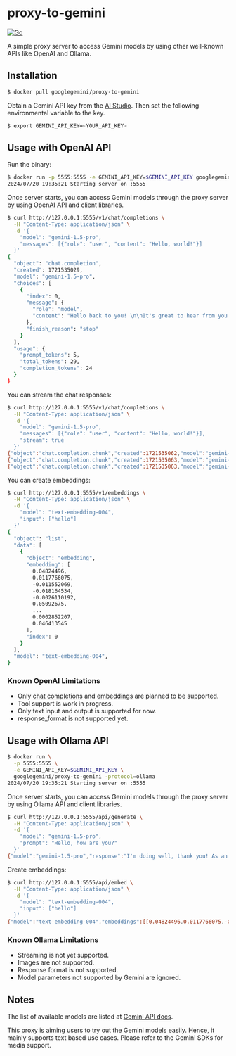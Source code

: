 # proxy-to-gemini

[![Go](https://github.com/google-gemini/proxy-to-gemini/actions/workflows/go.yml/badge.svg)](https://github.com/google-gemini/proxy-to-gemini/actions/workflows/go.yml)

A simple proxy server to access Gemini models by using other well-known APIs like OpenAI and Ollama.

## Installation

```sh
$ docker pull googlegemini/proxy-to-gemini
```

Obtain a Gemini API key from the [AI Studio](https://aistudio.google.com/).
Then set the following environmental variable to the key.

```sh
$ export GEMINI_API_KEY=<YOUR_API_KEY>
```

## Usage with OpenAI API

Run the binary:

```sh
$ docker run -p 5555:5555 -e GEMINI_API_KEY=$GEMINI_API_KEY googlegemini/proxy-to-gemini
2024/07/20 19:35:21 Starting server on :5555
```

Once server starts, you can access Gemini models through the proxy server
by using OpenAI API and client libraries.

``` sh
$ curl http://127.0.0.1:5555/v1/chat/completions \
  -H "Content-Type: application/json" \
  -d '{
    "model": "gemini-1.5-pro",
    "messages": [{"role": "user", "content": "Hello, world!"}]
  }'
{
  "object": "chat.completion",
  "created": 1721535029,
  "model": "gemini-1.5-pro",
  "choices": [
    {
      "index": 0,
      "message": {
        "role": "model",
        "content": "Hello back to you! \n\nIt's great to hear from you. What can I do for you today? \n"
      },
      "finish_reason": "stop"
    }
  ],
  "usage": {
    "prompt_tokens": 5,
    "total_tokens": 29,
    "completion_tokens": 24
  }
}
```

You can stream the chat responses:

```sh
$ curl http://127.0.0.1:5555/v1/chat/completions \
  -H "Content-Type: application/json" \
  -d '{
    "model": "gemini-1.5-pro",
    "messages": [{"role": "user", "content": "Hello, world!"}],
    "stream": true
  }'
{"object":"chat.completion.chunk","created":1721535062,"model":"gemini-1.5-pro","choices":[{"index":0,"message":{"role":"model","content":"Hello"},"finish_reason":"stop"}],"usage":{"prompt_tokens":5,"total_tokens":6,"completion_tokens":1}}
{"object":"chat.completion.chunk","created":1721535063,"model":"gemini-1.5-pro","choices":[{"index":0,"message":{"role":"model","content":" back! \n\nIt's nice to hear from you."},"finish_reason":"stop"}],"usage":{"prompt_tokens":5,"total_tokens":20,"completion_tokens":15}}
{"object":"chat.completion.chunk","created":1721535063,"model":"gemini-1.5-pro","choices":[{"index":0,"message":{"role":"model","content":" What can I do for you today? \n"},"finish_reason":"stop"}],"usage":{"prompt_tokens":5,"total_tokens":30,"completion_tokens":25}}
```

You can create embeddings:

```sh
$ curl http://127.0.0.1:5555/v1/embeddings \
  -H "Content-Type: application/json" \
  -d '{
    "model": "text-embedding-004",
    "input": ["hello"]
  }'
{
  "object": "list",
  "data": [
    {
      "object": "embedding",
      "embedding": [
        0.04824496,
        0.0117766075,
        -0.011552069,
        -0.018164534,
        -0.0026110192,
        0.05092675,
        ...
        0.0002852207,
        0.046413545
      ],
      "index": 0
    }
  ],
  "model": "text-embedding-004",
}
```

### Known OpenAI Limitations

* Only [chat completions](https://platform.openai.com/docs/api-reference/chat) and [embeddings](https://platform.openai.com/docs/api-reference/embeddings/create) are planned to be supported.
* Tool support is work in progress.
* Only text input and output is supported for now.
* response_format is not supported yet.

## Usage with Ollama API

``` sh
$ docker run \
  -p 5555:5555 \
  -e GEMINI_API_KEY=$GEMINI_API_KEY \
  googlegemini/proxy-to-gemini -protocol=ollama
2024/07/20 19:35:21 Starting server on :5555
```
Once server starts, you can access Gemini models through the proxy server
by using Ollama API and client libraries.

``` sh
$ curl http://127.0.0.1:5555/api/generate \
  -H "Content-Type: application/json" \
  -d '{
    "model": "gemini-1.5-pro",
    "prompt": "Hello, how are you?"
  }'
{"model":"gemini-1.5-pro","response":"I'm doing well, thank you! As an AI, I don't have feelings, but I'm here and ready to assist you. \n\nHow can I help you today? \n","created_at":"2024-07-28T14:57:36.25261-07:00","prompt_eval_count":7,"eval_count":47,"done":true}
```

Create embeddings:

```sh
$ curl http://127.0.0.1:5555/api/embed \
  -H "Content-Type: application/json" \
  -d '{
    "model": "text-embedding-004",
    "input": ["hello"]
  }'
{"model":"text-embedding-004","embeddings":[[0.04824496,0.0117766075,-0.011552069,-0.018164534,-0.0026110192,0.05092675,0.08172899,0.007869772,0.054475933,0.026131334,-0.06593486,-0.002256868,0.038781915,...]]}
```

### Known Ollama Limitations
* Streaming is not yet supported.
* Images are not supported.
* Response format is not supported.
* Model parameters not supported by Gemini are ignored.

## Notes

The list of available models are listed at [Gemini API docs](https://ai.google.dev/gemini-api/docs/models/gemini).

This proxy is aiming users to try out the Gemini models easily. Hence,
it mainly supports text based use cases. Please refer to the Gemini SDKs
for media support.
